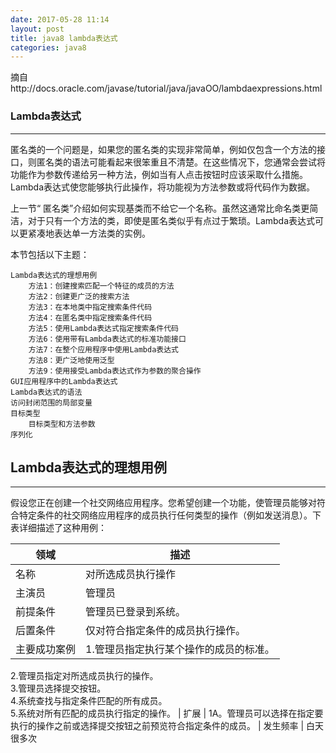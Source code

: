 ```yaml
---
date: 2017-05-28 11:14
layout: post
title: java8 lambda表达式
categories: java8
---
```


摘自http://docs.oracle.com/javase/tutorial/java/javaOO/lambdaexpressions.html

### Lambda表达式
----------------------------------------
匿名类的一个问题是，如果您的匿名类的实现非常简单，例如仅包含一个方法的接口，则匿名类的语法可能看起来很笨重且不清楚。在这些情况下，您通常会尝试将功能作为参数传递给另一种方法，例如当有人点击按钮时应该采取什么措施。Lambda表达式使您能够执行此操作，将功能视为方法参数或将代码作为数据。

上一节“ 匿名类”介绍如何实现基类而不给它一个名称。虽然这通常比命名类更简洁，对于只有一个方法的类，即使是匿名类似乎有点过于繁琐。Lambda表达式可以更紧凑地表达单一方法类的实例。

本节包括以下主题：

	Lambda表达式的理想用例
		方法1：创建搜索匹配一个特征的成员的方法
		方法2：创建更广泛的搜索方法
		方法3：在本地类中指定搜索条件代码
		方法4：在匿名类中指定搜索条件代码
		方法5：使用Lambda表达式指定搜索条件代码
		方法6：使用带有Lambda表达式的标准功能接口
		方法7：在整个应用程序中使用Lambda表达式
		方法8：更广泛地使用泛型
		方法9：使用接受Lambda表达式作为参数的聚合操作
	GUI应用程序中的Lambda表达式
	Lambda表达式的语法
	访问封闭范围的局部变量
	目标类型
		目标类型和方法参数
	序列化

## Lambda表达式的理想用例
----------------------------------------
假设您正在创建一个社交网络应用程序。您希望创建一个功能，使管理员能够对符合特定条件的社交网络应用程序的成员执行任何类型的操作（例如发送消息）。下表详细描述了这种用例：


| 领域          | 描述
| ------------- |-------------
| 名称          | 对所选成员执行操作
| 主演员        | 管理员
| 前提条件      | 管理员已登录到系统。
| 后置条件      | 仅对符合指定条件的成员执行操作。
| 主要成功案例  | 1.管理员指定执行某个操作的成员的标准。<br>
2.管理员指定对所选成员执行的操作。<br>
3.管理员选择提交按钮。<br>
4.系统查找与指定条件匹配的所有成员。<br>
5.系统对所有匹配的成员执行指定的操作。
| 扩展          | 1A。管理员可以选择在指定要执行的操作之前或选择提交按钮之前预览符合指定条件的成员。
| 发生频率      | 白天很多次

